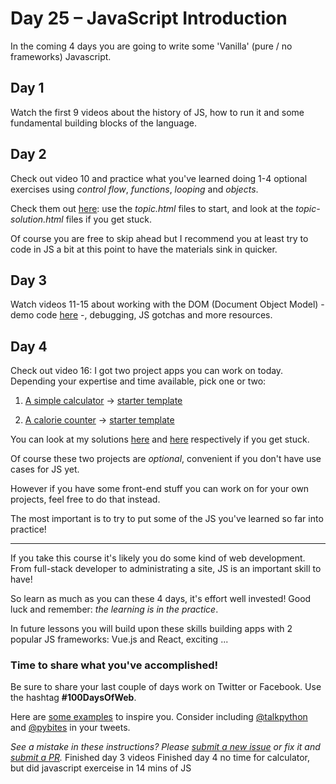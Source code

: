 # Day 25 – JavaScript Introduction

In the coming 4 days you are going to write some 'Vanilla' (pure / no frameworks) Javascript.

## Day 1

Watch the first 9 videos about the history of JS, how to run it and some fundamental building blocks of the language.

## Day 2

Check out video 10 and practice what you've learned doing 1-4 optional exercises using _control flow_, _functions_, _looping_ and _objects_. 

Check them out [here](demo/language/): use the _topic.html_ files to start, and look at the _topic-solution.html_ files if you get stuck.

Of course you are free to skip ahead but I recommend you at least try to code in JS a bit at this point to have the materials sink in quicker.

## Day 3

Watch videos 11-15 about working with the DOM (Document Object Model) - demo code [here](demo/dom) -, debugging, JS gotchas and more resources.

## Day 4

Check out video 16: I got two project apps you can work on today. Depending your expertise and time available, pick one or two:

1. [A simple calculator](demo/calculator) -> [starter template](demo/calculator/index-template.html)

2. [A calorie counter](demo/calories) -> [starter template](demo/calories/js/script-template.js)

You can look at my solutions [here](demo/calculator/index.html) and [here](demo/calories/js/script.js) respectively if you get stuck.

Of course these two projects are *optional*, convenient if you don't have use cases for JS yet.

However if you have some front-end stuff you can work on for your own projects, feel free to do that instead.

The most important is to try to put some of the JS you've learned so far into practice!

---

If you take this course it's likely you do some kind of web development. From full-stack developer to administrating a site, JS is an important skill to have! 

So learn as much as you can these 4 days, it's effort well invested! Good luck and remember: _the learning is in the practice_.

In future lessons you will build upon these skills building apps with 2 popular JS frameworks: Vue.js and React, exciting ...

### Time to share what you've accomplished!

Be sure to share your last couple of days work on Twitter or Facebook. Use the hashtag **#100DaysOfWeb**.

Here are [some examples](https://twitter.com/search?q=%23100DaysOfCode) to inspire you. Consider including [@talkpython](https://twitter.com/talkpython) and [@pybites](https://twitter.com/pybites) in your tweets.

*See a mistake in these instructions? Please [submit a new issue](https://github.com/talkpython/100daysofweb-with-python-course/issues) or fix it and [submit a PR](https://github.com/talkpython/100daysofweb-with-python-course/pulls).*
Finished day 3 videos
Finished day 4 no time for calculator, but did javascript exerceise in 14 mins of JS